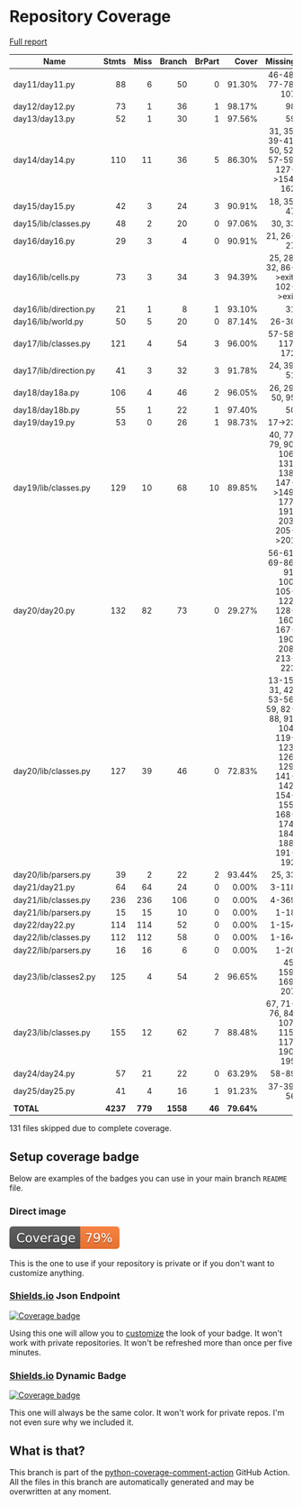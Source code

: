 # Repository Coverage

[Full report](https://htmlpreview.github.io/?https://github.com/alex-ong/adventofcode2023/blob/python-coverage-comment-action-data/htmlcov/index.html)

| Name                   |    Stmts |     Miss |   Branch |   BrPart |      Cover |   Missing |
|----------------------- | -------: | -------: | -------: | -------: | ---------: | --------: |
| day11/day11.py         |       88 |        6 |       50 |        0 |     91.30% |46-48, 77-78, 107 |
| day12/day12.py         |       73 |        1 |       36 |        1 |     98.17% |        98 |
| day13/day13.py         |       52 |        1 |       30 |        1 |     97.56% |        59 |
| day14/day14.py         |      110 |       11 |       36 |        5 |     86.30% |31, 35, 39-41, 50, 52, 57-59, 127->154, 162 |
| day15/day15.py         |       42 |        3 |       24 |        3 |     90.91% |18, 35, 47 |
| day15/lib/classes.py   |       48 |        2 |       20 |        0 |     97.06% |    30, 33 |
| day16/day16.py         |       29 |        3 |        4 |        0 |     90.91% | 21, 26-27 |
| day16/lib/cells.py     |       73 |        3 |       34 |        3 |     94.39% |25, 28, 32, 86->exit, 102->exit |
| day16/lib/direction.py |       21 |        1 |        8 |        1 |     93.10% |        31 |
| day16/lib/world.py     |       50 |        5 |       20 |        0 |     87.14% |     26-30 |
| day17/lib/classes.py   |      121 |        4 |       54 |        3 |     96.00% |57-58, 117, 172 |
| day17/lib/direction.py |       41 |        3 |       32 |        3 |     91.78% |24, 39, 51 |
| day18/day18a.py        |      106 |        4 |       46 |        2 |     96.05% |26, 29, 50, 95 |
| day18/day18b.py        |       55 |        1 |       22 |        1 |     97.40% |        50 |
| day19/day19.py         |       53 |        0 |       26 |        1 |     98.73% |    17->23 |
| day19/lib/classes.py   |      129 |       10 |       68 |       10 |     89.85% |40, 77, 79, 90, 106, 131, 138, 147->149, 177, 191, 203, 205->201 |
| day20/day20.py         |      132 |       82 |       73 |        0 |     29.27% |56-61, 69-86, 91, 100, 105-122, 128-160, 167-190, 208, 213-223 |
| day20/lib/classes.py   |      127 |       39 |       46 |        0 |     72.83% |13-15, 31, 42, 53-56, 59, 82-88, 91, 104, 119-123, 126, 129, 141-142, 154-155, 168-174, 184, 188, 191-192 |
| day20/lib/parsers.py   |       39 |        2 |       22 |        2 |     93.44% |    25, 33 |
| day21/day21.py         |       64 |       64 |       24 |        0 |      0.00% |     3-118 |
| day21/lib/classes.py   |      236 |      236 |      106 |        0 |      0.00% |     4-369 |
| day21/lib/parsers.py   |       15 |       15 |       10 |        0 |      0.00% |      1-18 |
| day22/day22.py         |      114 |      114 |       52 |        0 |      0.00% |     1-154 |
| day22/lib/classes.py   |      112 |      112 |       58 |        0 |      0.00% |     1-164 |
| day22/lib/parsers.py   |       16 |       16 |        6 |        0 |      0.00% |      1-20 |
| day23/lib/classes2.py  |      125 |        4 |       54 |        2 |     96.65% |45, 159, 169, 207 |
| day23/lib/classes.py   |      155 |       12 |       62 |        7 |     88.48% |67, 71-76, 84, 107, 115, 117, 190, 195 |
| day24/day24.py         |       57 |       21 |       22 |        0 |     63.29% |     58-89 |
| day25/day25.py         |       41 |        4 |       16 |        1 |     91.23% | 37-39, 56 |
|              **TOTAL** | **4237** |  **779** | **1558** |   **46** | **79.64%** |           |

131 files skipped due to complete coverage.


## Setup coverage badge

Below are examples of the badges you can use in your main branch `README` file.

### Direct image

[![Coverage badge](https://raw.githubusercontent.com/alex-ong/adventofcode2023/python-coverage-comment-action-data/badge.svg)](https://htmlpreview.github.io/?https://github.com/alex-ong/adventofcode2023/blob/python-coverage-comment-action-data/htmlcov/index.html)

This is the one to use if your repository is private or if you don't want to customize anything.

### [Shields.io](https://shields.io) Json Endpoint

[![Coverage badge](https://img.shields.io/endpoint?url=https://raw.githubusercontent.com/alex-ong/adventofcode2023/python-coverage-comment-action-data/endpoint.json)](https://htmlpreview.github.io/?https://github.com/alex-ong/adventofcode2023/blob/python-coverage-comment-action-data/htmlcov/index.html)

Using this one will allow you to [customize](https://shields.io/endpoint) the look of your badge.
It won't work with private repositories. It won't be refreshed more than once per five minutes.

### [Shields.io](https://shields.io) Dynamic Badge

[![Coverage badge](https://img.shields.io/badge/dynamic/json?color=brightgreen&label=coverage&query=%24.message&url=https%3A%2F%2Fraw.githubusercontent.com%2Falex-ong%2Fadventofcode2023%2Fpython-coverage-comment-action-data%2Fendpoint.json)](https://htmlpreview.github.io/?https://github.com/alex-ong/adventofcode2023/blob/python-coverage-comment-action-data/htmlcov/index.html)

This one will always be the same color. It won't work for private repos. I'm not even sure why we included it.

## What is that?

This branch is part of the
[python-coverage-comment-action](https://github.com/marketplace/actions/python-coverage-comment)
GitHub Action. All the files in this branch are automatically generated and may be
overwritten at any moment.